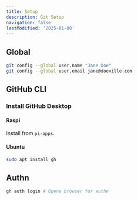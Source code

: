 ```yaml
---
title: Setup
description: Git Setup
navigation: false
lastModified: '2025-01-08'
---
```


## Global

```bash
git config --global user.name "Jane Doe"
git config --global user.email jane@doeville.com
```

## GitHub CLI

### Install GitHub Desktop

#### Raspi

Install from `pi-apps`.

#### Ubuntu

```bash
sudo apt install gh
```

## Authn

```bash
gh auth login # Opens browser for authn
```
